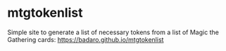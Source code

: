 # mtgtokenlist
Simple site to generate a list of necessary tokens from a list of Magic the Gathering cards: https://badaro.github.io/mtgtokenlist
